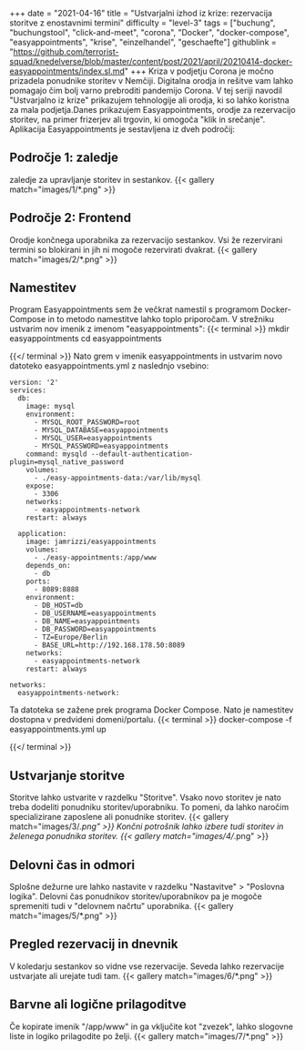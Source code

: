 +++
date = "2021-04-16"
title = "Ustvarjalni izhod iz krize: rezervacija storitve z enostavnimi termini"
difficulty = "level-3"
tags = ["buchung", "buchungstool", "click-and-meet", "corona", "Docker", "docker-compose", "easyappointments", "krise", "einzelhandel", "geschaefte"]
githublink = "https://github.com/terrorist-squad/knedelverse/blob/master/content/post/2021/april/20210414-docker-easyappointments/index.sl.md"
+++
Kriza v podjetju Corona je močno prizadela ponudnike storitev v Nemčiji. Digitalna orodja in rešitve vam lahko pomagajo čim bolj varno prebroditi pandemijo Corona. V tej seriji navodil "Ustvarjalno iz krize" prikazujem tehnologije ali orodja, ki so lahko koristna za mala podjetja.Danes prikazujem Easyappointments, orodje za rezervacijo storitev, na primer frizerjev ali trgovin, ki omogoča "klik in srečanje". Aplikacija Easyappointments je sestavljena iz dveh področij:
## Področje 1: zaledje
zaledje za upravljanje storitev in sestankov.
{{< gallery match="images/1/*.png" >}}

## Področje 2: Frontend
Orodje končnega uporabnika za rezervacijo sestankov. Vsi že rezervirani termini so blokirani in jih ni mogoče rezervirati dvakrat.
{{< gallery match="images/2/*.png" >}}

## Namestitev
Program Easyappointments sem že večkrat namestil s programom Docker-Compose in to metodo namestitve lahko toplo priporočam. V strežniku ustvarim nov imenik z imenom "easyappointments":
{{< terminal >}}
mkdir easyappointments
cd easyappointments

{{</ terminal >}}
Nato grem v imenik easyappointments in ustvarim novo datoteko easyappointments.yml z naslednjo vsebino:
```
version: '2'
services:
  db:
    image: mysql
    environment:
      - MYSQL_ROOT_PASSWORD=root
      - MYSQL_DATABASE=easyappointments
      - MYSQL_USER=easyappointments
      - MYSQL_PASSWORD=easyappointments
    command: mysqld --default-authentication-plugin=mysql_native_password
    volumes:
      - ./easy-appointments-data:/var/lib/mysql
    expose:
      - 3306
    networks:
      - easyappointments-network
    restart: always

  application:
    image: jamrizzi/easyappointments
    volumes:
      - ./easy-appointments:/app/www
    depends_on:
      - db
    ports:
      - 8089:8888
    environment:
      - DB_HOST=db
      - DB_USERNAME=easyappointments
      - DB_NAME=easyappointments
      - DB_PASSWORD=easyappointments
      - TZ=Europe/Berlin
      - BASE_URL=http://192.168.178.50:8089 
    networks:
      - easyappointments-network
    restart: always

networks:
  easyappointments-network:

```
Ta datoteka se zažene prek programa Docker Compose. Nato je namestitev dostopna v predvideni domeni/portalu.
{{< terminal >}}
docker-compose -f easyappointments.yml up

{{</ terminal >}}

## Ustvarjanje storitve
Storitve lahko ustvarite v razdelku "Storitve". Vsako novo storitev je nato treba dodeliti ponudniku storitev/uporabniku. To pomeni, da lahko naročim specializirane zaposlene ali ponudnike storitev.
{{< gallery match="images/3/*.png" >}}
Končni potrošnik lahko izbere tudi storitev in želenega ponudnika storitev.
{{< gallery match="images/4/*.png" >}}

## Delovni čas in odmori
Splošne dežurne ure lahko nastavite v razdelku "Nastavitve" > "Poslovna logika". Delovni čas ponudnikov storitev/uporabnikov pa je mogoče spremeniti tudi v "delovnem načrtu" uporabnika.
{{< gallery match="images/5/*.png" >}}

## Pregled rezervacij in dnevnik
V koledarju sestankov so vidne vse rezervacije. Seveda lahko rezervacije ustvarjate ali urejate tudi tam.
{{< gallery match="images/6/*.png" >}}

## Barvne ali logične prilagoditve
Če kopirate imenik "/app/www" in ga vključite kot "zvezek", lahko slogovne liste in logiko prilagodite po želji.
{{< gallery match="images/7/*.png" >}}